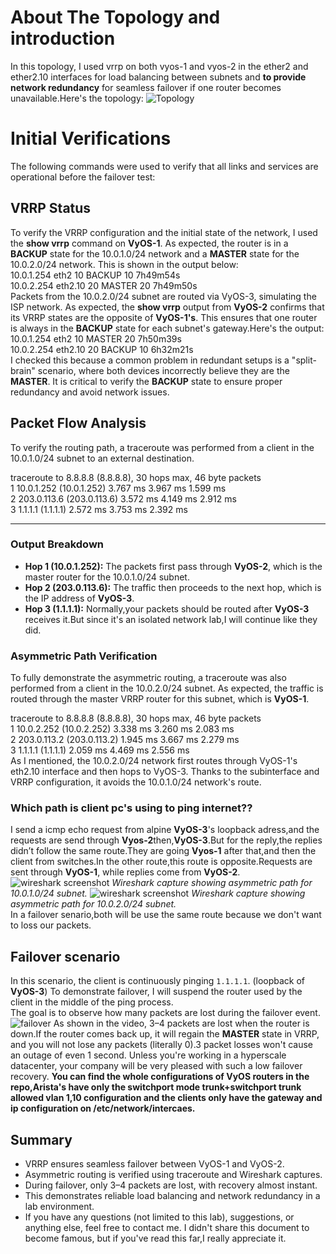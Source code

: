 # About The Topology and introduction 
In this topology, I used vrrp on both vyos-1 and vyos-2 in the ether2 and ether2.10 interfaces for load balancing between subnets and **to provide network redundancy** for seamless failover if one router becomes unavailable.Here's the topology: 
![Topology](https://github.com/fatihsecureshell/gns3labarcive/blob/main/topology.png)
# Initial Verifications
The following commands were used to verify that all links and services are operational before the failover test:
## VRRP Status

To verify the VRRP configuration and the initial state of the network, I used the **show vrrp** command on **VyOS-1**. As expected, the router is in a **BACKUP** state for the 10.0.1.0/24 network and a **MASTER** state for the 10.0.2.0/24 network. This is shown in the output below:  
10.0.1.254  eth2             10  BACKUP           10  7h49m54s  
10.0.2.254  eth2.10          20  MASTER           20  7h49m50s  
Packets from the 10.0.2.0/24 subnet are routed via VyOS-3, simulating the ISP network.
As expected, the **show vrrp** output from **VyOS-2** confirms that its VRRP states are the opposite of **VyOS-1's**. This ensures that one router is always in the **BACKUP** state for each subnet's gateway.Here's the output:  
10.0.1.254  eth2             10  MASTER           20  7h50m39s  
10.0.2.254  eth2.10          20  BACKUP           10  6h32m21s  
I checked this because a common problem in redundant setups is a "split-brain" scenario, where both devices incorrectly believe they are the **MASTER**. It is critical to verify the **BACKUP** state to ensure proper redundancy and avoid network issues.
## Packet Flow Analysis
To verify the routing path, a traceroute was performed from a client in the 10.0.1.0/24 subnet to an external destination.

traceroute to 8.8.8.8 (8.8.8.8), 30 hops max, 46 byte packets  
 1  10.0.1.252 (10.0.1.252)  3.767 ms  3.967 ms  1.599 ms  
 2  203.0.113.6 (203.0.113.6)  3.572 ms  4.149 ms  2.912 ms  
 3  1.1.1.1 (1.1.1.1)  2.572 ms  3.753 ms  2.392 ms  

---

### **Output Breakdown**

- **Hop 1 (10.0.1.252):** The packets first pass through **VyOS-2**, which is the master router for the 10.0.1.0/24 subnet.  
- **Hop 2 (203.0.113.6):** The traffic then proceeds to the next hop, which is the IP address of **VyOS-3**.  
- **Hop 3 (1.1.1.1):** Normally,your packets should be routed after **VyOS-3** receives it.But since it's an isolated network lab,I will continue like they did.  
### Asymmetric Path Verification

To fully demonstrate the asymmetric routing, a traceroute was also performed from a client in the 10.0.2.0/24 subnet. As expected, the traffic is routed through the master VRRP router for this subnet, which is **VyOS-1**.  

traceroute to 8.8.8.8 (8.8.8.8), 30 hops max, 46 byte packets  
 1  10.0.2.252 (10.0.2.252)  3.338 ms  3.260 ms  2.083 ms  
 2  203.0.113.2 (203.0.113.2)  1.945 ms  3.667 ms  2.279 ms  
 3  1.1.1.1 (1.1.1.1)  2.059 ms  4.469 ms  2.556 ms  
As I mentioned, the 10.0.2.0/24 network first routes through VyOS-1's eth2.10 interface and then hops to VyOS-3. Thanks to the subinterface and VRRP configuration, it avoids the 10.0.1.0/24 network's route.
### Which path is client pc's using to ping internet??
I send a icmp echo request from alpine **VyOS-3**'s loopback adress,and the requests are send through **Vyos-2**then,**VyOS-3**.But for the reply,the replies didn’t follow the same route.They are going **Vyos-1** after that,and then the client from switches.In the other route,this route is opposite.Requests are sent through **VyOS-1**, while replies come from **VyOS-2**.
![wireshark screenshot](https://github.com/fatihsecureshell/gns3labarcive/blob/main/asymetricrouting.png) 
*Wireshark capture showing asymmetric path for 10.0.1.0/24 subnet.*
![wireshark screenshot](https://github.com/fatihsecureshell/gns3labarcive/blob/main/asymetricroutingvlan10.png) 
*Wireshark capture showing asymmetric path for 10.0.2.0/24 subnet.*  
In a failover senario,both will be use the same route because we don't want to loss our packets.
## Failover scenario
In this scenario, the client is continuously pinging `1.1.1.1`.  (loopback of **VyOS-3**)
To demonstrate failover, I will suspend the router used by the client in the middle of the ping process.  
The goal is to observe how many packets are lost during the failover event.
![failover](https://github.com/fatihsecureshell/gns3labarcive/blob/main/failoverscenario.gif)
As shown in the video, 3–4 packets are lost when the router is down.If the router comes back up, it will regain the **MASTER** state in VRRP, and you will not lose any packets (literally 0).3 packet losses won't cause an outage of even 1 second. Unless you're working in a hyperscale datacenter, your company will be very pleased with such a low failover recovery.
**You can find the whole configurations of VyOS routers in the repo,Arista's have only the switchport mode trunk+switchport trunk allowed vlan 1,10 configuration and the clients only have the gateway and ip configuration on /etc/network/intercaes.**
## Summary

- VRRP ensures seamless failover between VyOS-1 and VyOS-2.  
- Asymmetric routing is verified using traceroute and Wireshark captures.  
- During failover, only 3–4 packets are lost, with recovery almost instant.  
- This demonstrates reliable load balancing and network redundancy in a lab environment.
- If you have any questions (not limited to this lab), suggestions, or anything else, feel free to contact me. I didn't share this document to become famous, but if you've read this far,I really appreciate it.
